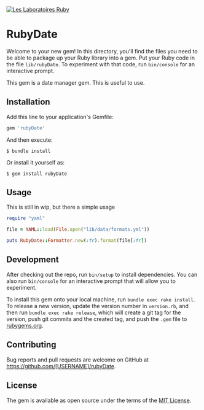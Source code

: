 [![Les Laboratoires Ruby](https://invidget.switchblade.xyz/4P7XcmbDnt)](https://discord.gg/4P7XcmbDnt)

# RubyDate

Welcome to your new gem! In this directory, you'll find the files you need to be able to package up your Ruby library into a gem. Put your Ruby code in the file `lib/rubyDate`. To experiment with that code, run `bin/console` for an interactive prompt.

This gem is a date manager gem. This is useful to use.
## Installation

Add this line to your application's Gemfile:

```ruby
gem 'rubyDate'
```

And then execute:

    $ bundle install

Or install it yourself as:

    $ gem install rubyDate

## Usage

This is still in wip, but there a simple usage 
```rb
require "yaml"

file = YAML::load(File.open("lib/data/formats.yml"))

puts RubyDate::Formatter.new(:fr).format(file[:fr])
```
## Development

After checking out the repo, run `bin/setup` to install dependencies. You can also run `bin/console` for an interactive prompt that will allow you to experiment.

To install this gem onto your local machine, run `bundle exec rake install`. To release a new version, update the version number in `version.rb`, and then run `bundle exec rake release`, which will create a git tag for the version, push git commits and the created tag, and push the `.gem` file to [rubygems.org](https://rubygems.org).

## Contributing

Bug reports and pull requests are welcome on GitHub at https://github.com/[USERNAME]/rubyDate.

## License

The gem is available as open source under the terms of the [MIT License](https://opensource.org/licenses/MIT).
